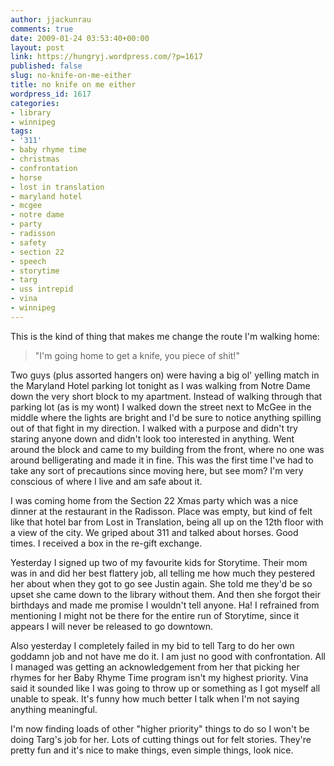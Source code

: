 ```yaml
---
author: jjackunrau
comments: true
date: 2009-01-24 03:53:40+00:00
layout: post
link: https://hungryj.wordpress.com/?p=1617
published: false
slug: no-knife-on-me-either
title: no knife on me either
wordpress_id: 1617
categories:
- library
- winnipeg
tags:
- '311'
- baby rhyme time
- christmas
- confrontation
- horse
- lost in translation
- maryland hotel
- mcgee
- notre dame
- party
- radisson
- safety
- section 22
- speech
- storytime
- targ
- uss intrepid
- vina
- winnipeg
---
```


This is the kind of thing that makes me change the route I'm walking home: 

<blockquote>"I'm going home to get a knife, you piece of shit!"</blockquote>

Two guys (plus assorted hangers on) were having a big ol' yelling match in the Maryland Hotel parking lot tonight as I was walking from Notre Dame down the very short block to my apartment. Instead of walking through that parking lot (as is my wont) I walked down the street next to McGee in the middle where the lights are bright and I'd be sure to notice anything spilling out of that fight in my direction. I walked with a purpose and didn't try staring anyone down and didn't look too interested in anything. Went around the block and came to my building from the front, where no one was around belligerating and made it in fine. This was the first time I've had to take any sort of precautions since moving here, but see mom? I'm very conscious of where I live and am safe about it.

I was coming home from the Section 22 Xmas party which was a nice dinner at the restaurant in the Radisson. Place was empty, but kind of felt like that hotel bar from Lost in Translation, being all up on the 12th floor with a view of the city. We griped about 311 and talked about horses. Good times. I received a box in the re-gift exchange.

Yesterday I signed up two of my favourite kids for Storytime. Their mom was in and did her best flattery job, all telling me how much they pestered her about when they got to go see Justin again. She told me they'd be so upset she came down to the library without them. And then she forgot their birthdays and made me promise I wouldn't tell anyone. Ha! I refrained from mentioning I might not be there for the entire run of Storytime, since it appears I will never be released to go downtown.

Also yesterday I completely failed in my bid to tell Targ to do her own goddamn job and not have me do it. I am just no good with confrontation. All I managed was getting an acknowledgement from her that picking her rhymes for her Baby Rhyme Time program isn't my highest priority. Vina said it sounded like I was going to throw up or something as I got myself all unable to speak. It's funny how much better I talk when I'm not saying anything meaningful. 

I'm now finding loads of other "higher priority" things to do so I won't be doing Targ's job for her. Lots of cutting things out for felt stories. They're pretty fun and it's nice to make things, even simple things, look nice.
